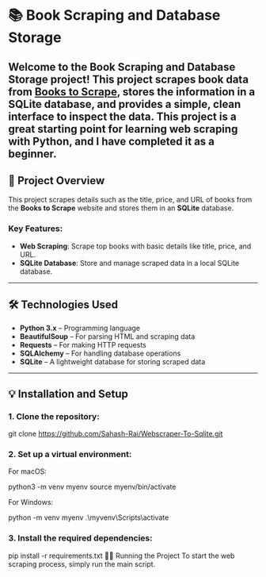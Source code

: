# 📚 Book Scraping and Database Storage

Welcome to the **Book Scraping and Database Storage** project! This project scrapes book data from [Books to Scrape](https://books.toscrape.com/), stores the information in a **SQLite** database, and provides a simple, clean interface to inspect the data. This project is a great starting point for learning web scraping with Python, and I have completed it as a beginner.
---

## 🚀 Project Overview

This project scrapes details such as the title, price, and URL of books from the **Books to Scrape** website and stores them in an **SQLite** database. 
### Key Features:

- **Web Scraping**: Scrape top books with basic details like title, price, and URL.
- **SQLite Database**: Store and manage scraped data in a local SQLite database.


---

## 🛠️ Technologies Used

- **Python 3.x** – Programming language
- **BeautifulSoup** – For parsing HTML and scraping data
- **Requests** – For making HTTP requests
- **SQLAlchemy** – For handling database operations
- **SQLite** – A lightweight database for storing scraped data

---

## 💡 Installation and Setup

### 1. Clone the repository:

git clone https://github.com/Sahash-Rai/Webscraper-To-Sqlite.git

### 2. Set up a virtual environment:

For macOS:

python3 -m venv myenv
source myenv/bin/activate

For Windows:

python -m venv myenv
.\myvenv\Scripts\activate
### 3. Install the required dependencies:

pip install -r requirements.txt
🏃‍♂️ Running the Project
To start the web scraping process, simply run the main script.





